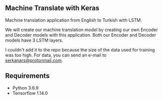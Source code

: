 ## Machine Translate with Keras
  Machine translation application from English to Turkish with LSTM.
  
  We will create our machine translation model by creating our own Encoder and Decoder models with this application. Both our Encoder and Decoder models have 3 LSTM layers.

  I couldn't add it to the repo because the size of the data used for training was too high. For data, you can send an e-mail to serkanars@protonmail.com.

## Requirements
  * Python 3.6.9
  * Tensorflow 1.14.0
